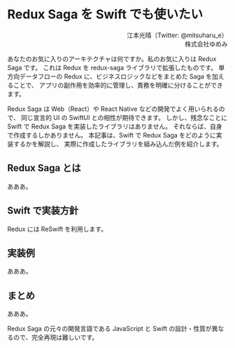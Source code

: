 Redux Saga を Swift でも使いたい
==

<div style="text-align: right;">
江本光晴（Twitter: @mitsuharu_e）
</div>
<div style="text-align: right;">
株式会社ゆめみ
</div>

あなたのお気に入りのアーキテクチャは何ですか。私のお気に入りは Redux Saga です。
これは Redux を redux-saga ライブラリで拡張したものです。
単方向データフローの Redux に、ビジネスロジックなどをまとめた Saga を加えることで、
アプリの副作用を効率的に管理し、責務を明確に分けることができます。

Redux Saga は Web（React）や React Native などの開発でよく用いられるので、
同じ宣言的 UI の SwiftUI との相性が期待できます。
しかし、残念なことに Swift で Redux Saga を実装したライブラリはありません。
それならば、自身で作成するしかありません。
本記事は、Swift で Redux Saga をどのように実装するかを解説し、
実際に作成したライブラリを組み込んだ例を紹介します。

<!-- 
https://github.com/redux-saga/redux-saga/blob/main/README_ja.md
redux-saga は React/Redux アプリケーションにおける副作用（データ通信などの非同期処理、ブラウザキャッシュへのアクセスのようなピュアではない処理）をより簡単で優れたものにするためのライブラリです。

Saga はアプリケーションの中で副作用を個別に実行する独立したスレッドのような動作イメージです。 redux-saga は Redux ミドルウェアとして実装されているため、スレッドはメインアプリケーションからのアクションに応じて起動、一時停止、中断が可能で、Redux アプリケーションのステート全体にアクセスでき、Redux アクションをディスパッチすることもできます。

ES6 の Generator 関数を使うことで読み書きしやすく、テストも容易な非同期フローを実現しています（もし馴染みがないようであればリンク集を参考にしてみてください）。それにより非同期フローが普通の同期的な JavaScript のコードのように見えます（async/await と似ていますが Generator 関数にしかないすごい機能があるんです）。

これまで redux-thunk を使ってデータ通信を行っているかもしれませんが、 redux-thunk とは異なりコールバック地獄に陥ることなく、非同期フローを簡単にテスト可能にし、アクションをピュアに保ちます。
-->

## Redux Saga とは

あああ。

## Swift で実装方針

Redux には ReSwift を利用します。

## 実装例

あああ。

## まとめ

あああ。

Redux Saga の元々の開発言語である JavaScript と Swift の設計・性質が異なるので、完全再現は難しいです。
